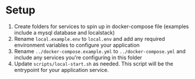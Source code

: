 # Setup

1. Create folders for services to spin up in docker-compose file (examples include a mysql database and localstack)
2. Rename `local.example.env` to `local.env` and add any required environment variables to configure your application
3. Rename `../docker-compose.example.yml` to `../docker-compose.yml` and include any services you're configuring in this folder
4. Update `scripts/local-start.sh` as needed. This script will be the entrypoint for your application service.
